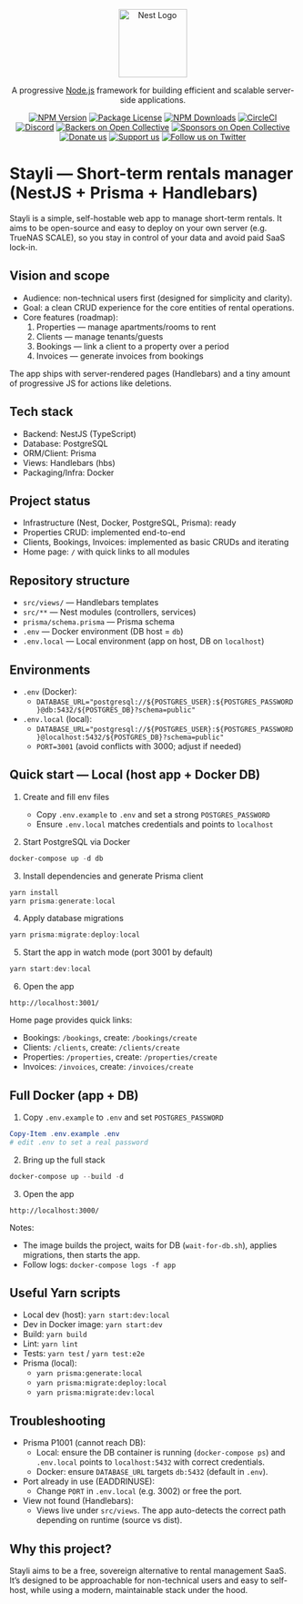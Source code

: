 <p align="center">
  <a href="http://nestjs.com/" target="blank"><img src="https://nestjs.com/img/logo-small.svg" width="120" alt="Nest Logo" /></a>
</p>

[circleci-image]: https://img.shields.io/circleci/build/github/nestjs/nest/master?token=abc123def456
[circleci-url]: https://circleci.com/gh/nestjs/nest

  <p align="center">A progressive <a href="http://nodejs.org" target="_blank">Node.js</a> framework for building efficient and scalable server-side applications.</p>
    <p align="center">
<a href="https://www.npmjs.com/~nestjscore" target="_blank"><img src="https://img.shields.io/npm/v/@nestjs/core.svg" alt="NPM Version" /></a>
<a href="https://www.npmjs.com/~nestjscore" target="_blank"><img src="https://img.shields.io/npm/l/@nestjs/core.svg" alt="Package License" /></a>
<a href="https://www.npmjs.com/~nestjscore" target="_blank"><img src="https://img.shields.io/npm/dm/@nestjs/common.svg" alt="NPM Downloads" /></a>
<a href="https://circleci.com/gh/nestjs/nest" target="_blank"><img src="https://img.shields.io/circleci/build/github/nestjs/nest/master" alt="CircleCI" /></a>
<a href="https://discord.gg/G7Qnnhy" target="_blank"><img src="https://img.shields.io/badge/discord-online-brightgreen.svg" alt="Discord"/></a>
<a href="https://opencollective.com/nest#backer" target="_blank"><img src="https://opencollective.com/nest/backers/badge.svg" alt="Backers on Open Collective" /></a>
<a href="https://opencollective.com/nest#sponsor" target="_blank"><img src="https://opencollective.com/nest/sponsors/badge.svg" alt="Sponsors on Open Collective" /></a>
  <a href="https://paypal.me/kamilmysliwiec" target="_blank"><img src="https://img.shields.io/badge/Donate-PayPal-ff3f59.svg" alt="Donate us"/></a>
    <a href="https://opencollective.com/nest#sponsor"  target="_blank"><img src="https://img.shields.io/badge/Support%20us-Open%20Collective-41B883.svg" alt="Support us"></a>
  <a href="https://twitter.com/nestframework" target="_blank"><img src="https://img.shields.io/twitter/follow/nestframework.svg?style=social&label=Follow" alt="Follow us on Twitter"></a>
</p>
  <!--[![Backers on Open Collective](https://opencollective.com/nest/backers/badge.svg)](https://opencollective.com/nest#backer)
  [![Sponsors on Open Collective](https://opencollective.com/nest/sponsors/badge.svg)](https://opencollective.com/nest#sponsor)-->

# Stayli — Short-term rentals manager (NestJS + Prisma + Handlebars)

Stayli is a simple, self-hostable web app to manage short-term rentals. It aims to be open-source and easy to deploy on your own server (e.g. TrueNAS SCALE), so you stay in control of your data and avoid paid SaaS lock-in.

## Vision and scope

- Audience: non-technical users first (designed for simplicity and clarity).
- Goal: a clean CRUD experience for the core entities of rental operations.
- Core features (roadmap):
  1. Properties — manage apartments/rooms to rent
  2. Clients — manage tenants/guests
  3. Bookings — link a client to a property over a period
  4. Invoices — generate invoices from bookings

The app ships with server-rendered pages (Handlebars) and a tiny amount of progressive JS for actions like deletions.

## Tech stack

- Backend: NestJS (TypeScript)
- Database: PostgreSQL
- ORM/Client: Prisma
- Views: Handlebars (hbs)
- Packaging/Infra: Docker

## Project status

- Infrastructure (Nest, Docker, PostgreSQL, Prisma): ready
- Properties CRUD: implemented end-to-end
- Clients, Bookings, Invoices: implemented as basic CRUDs and iterating
- Home page: `/` with quick links to all modules

## Repository structure

- `src/views/` — Handlebars templates
- `src/**` — Nest modules (controllers, services)
- `prisma/schema.prisma` — Prisma schema
- `.env` — Docker environment (DB host = `db`)
- `.env.local` — Local environment (app on host, DB on `localhost`)

## Environments

- `.env` (Docker):
  - `DATABASE_URL="postgresql://${POSTGRES_USER}:${POSTGRES_PASSWORD}@db:5432/${POSTGRES_DB}?schema=public"`
- `.env.local` (local):
  - `DATABASE_URL="postgresql://${POSTGRES_USER}:${POSTGRES_PASSWORD}@localhost:5432/${POSTGRES_DB}?schema=public"`
  - `PORT=3001` (avoid conflicts with 3000; adjust if needed)

## Quick start — Local (host app + Docker DB)

1. Create and fill env files
   - Copy `.env.example` to `.env` and set a strong `POSTGRES_PASSWORD`
   - Ensure `.env.local` matches credentials and points to `localhost`

2. Start PostgreSQL via Docker

```powershell
docker-compose up -d db
```

3. Install dependencies and generate Prisma client

```powershell
yarn install
yarn prisma:generate:local
```

4. Apply database migrations

```powershell
yarn prisma:migrate:deploy:local
```

5. Start the app in watch mode (port 3001 by default)

```powershell
yarn start:dev:local
```

6. Open the app

```
http://localhost:3001/
```

Home page provides quick links:

- Bookings: `/bookings`, create: `/bookings/create`
- Clients: `/clients`, create: `/clients/create`
- Properties: `/properties`, create: `/properties/create`
- Invoices: `/invoices`, create: `/invoices/create`

## Full Docker (app + DB)

1. Copy `.env.example` to `.env` and set `POSTGRES_PASSWORD`

```powershell
Copy-Item .env.example .env
# edit .env to set a real password
```

2. Bring up the full stack

```powershell
docker-compose up --build -d
```

3. Open the app

```
http://localhost:3000/
```

Notes:

- The image builds the project, waits for DB (`wait-for-db.sh`), applies migrations, then starts the app.
- Follow logs: `docker-compose logs -f app`

## Useful Yarn scripts

- Local dev (host): `yarn start:dev:local`
- Dev in Docker image: `yarn start:dev`
- Build: `yarn build`
- Lint: `yarn lint`
- Tests: `yarn test` / `yarn test:e2e`
- Prisma (local):
  - `yarn prisma:generate:local`
  - `yarn prisma:migrate:deploy:local`
  - `yarn prisma:migrate:dev:local`

## Troubleshooting

- Prisma P1001 (cannot reach DB):
  - Local: ensure the DB container is running (`docker-compose ps`) and `.env.local` points to `localhost:5432` with correct credentials.
  - Docker: ensure `DATABASE_URL` targets `db:5432` (default in `.env`).
- Port already in use (EADDRINUSE):
  - Change `PORT` in `.env.local` (e.g. 3002) or free the port.
- View not found (Handlebars):
  - Views live under `src/views`. The app auto-detects the correct path depending on runtime (source vs dist).

## Why this project?

Stayli aims to be a free, sovereign alternative to rental management SaaS. It’s designed to be approachable for non-technical users and easy to self-host, while using a modern, maintainable stack under the hood.
